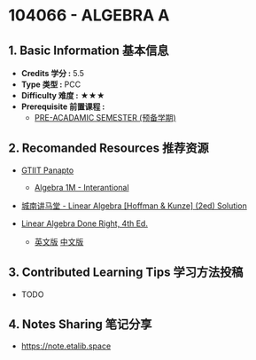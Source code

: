 # 104066 - ALGEBRA A

## 1. Basic Information 基本信息

-   **Credits 学分 :** 5.5
-   **Type 类型 :** PCC
-   **Difficulty 难度 :** ★★★
-   **Prerequisite 前置课程 :** 
    -   [PRE-ACADAMIC SEMESTER (预备学期)](../prep.md)


## 2. Recomanded Resources 推荐资源

-   [GTIIT Panapto](https://panopto.gtiit.edu.cn/Panopto/Pages/Home.aspx)
    -   [Algebra 1M - Interantional](https://panopto.gtiit.edu.cn/Panopto/Pages/Sessions/List.aspx#folderID=%22a3307669-8cf3-42dc-aa0e-ab8b00517416%22&view=1&maxResults=250&folderQuery=%22algebra%22)

-   [城南讲马堂 - Linear Algebra [Hoffman & Kunze] (2ed) Solution](https://christangdt.home.blog/algebra/linear-algebra-hoffman-kunze-2ed/)
-   [Linear Algebra Done Right, 4th Ed.](https://linear.axler.net)
    -   [英文版](https://linear.axler.net/LADR4e.pdf) [中文版](https://linear.axler.net/LADR4eChinese.pdf)

## 3. Contributed Learning Tips 学习方法投稿

-   TODO

## 4. Notes Sharing 笔记分享

-   https://note.etalib.space